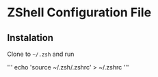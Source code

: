# ZShell Configuration File

## Instalation

Clone to `~/.zsh` and run

'''
echo 'source ~/.zsh/.zshrc' > ~/.zshrc
'''
